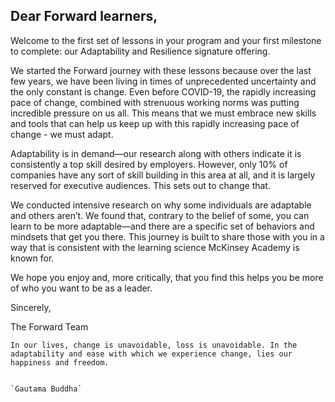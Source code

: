 
## Dear Forward learners,

Welcome to the first set of lessons in your program and your first milestone to complete: our Adaptability and Resilience signature offering.

We started the Forward journey with these lessons because over the last few years, we have been living in times of unprecedented uncertainty and the only constant is change. Even before COVID-19, the rapidly increasing pace of change, combined with strenuous working norms was putting incredible pressure on us all. This means that we must embrace new skills and tools that can help us keep up with this rapidly increasing pace of change - we must adapt.

Adaptability is in demand—our research along with others indicate it is consistently a top skill desired by employers. However, only 10% of companies have any sort of skill building in this area at all, and it is largely reserved for executive audiences. This sets out to change that.

We conducted intensive research on why some individuals are adaptable and others aren’t. We found that, contrary to the belief of some, you can learn to be more adaptable—and there are a specific set of behaviors and mindsets that get you there. This journey is built to share those with you in a way that is consistent with the learning science McKinsey Academy is known for.

We hope you enjoy and, more critically, that you find this helps you be more of who you want to be as a leader.

Sincerely,

The Forward Team
```
In our lives, change is unavoidable, loss is unavoidable. In the adaptability and ease with which we experience change, lies our happiness and freedom.
```
                                                                                                                                                            `Gautama Buddha`
